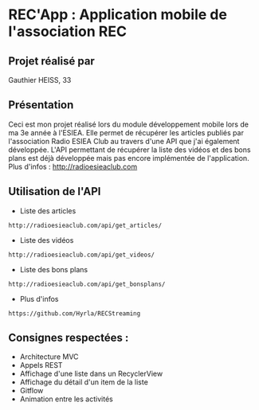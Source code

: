 # REC'App : Application mobile de l'association REC

## Projet réalisé par 

Gauthier HEISS, 33

## Présentation

Ceci est mon projet réalisé lors du module développement mobile lors de ma 3e année à l'ESIEA. Elle permet de récupérer les articles publiés par l'association Radio ESIEA Club au travers d'une API que j'ai également développée. L'API permettant de récupérer la liste des vidéos et des bons plans est déjà développée mais pas encore implémentée de l'application. Plus d'infos : http://radioesieaclub.com

## Utilisation de l'API


- Liste des articles
````
http://radioesieaclub.com/api/get_articles/
````

- Liste des vidéos
````
http://radioesieaclub.com/api/get_videos/
````

- Liste des bons plans
````
http://radioesieaclub.com/api/get_bonsplans/
````

- Plus d'infos
````
https://github.com/Hyrla/RECStreaming
````

## Consignes respectées : 

- Architecture MVC
- Appels REST
- Affichage d'une liste dans un RecyclerView
- Affichage du détail d'un item de la liste
- Gitflow 
- Animation entre les activités

